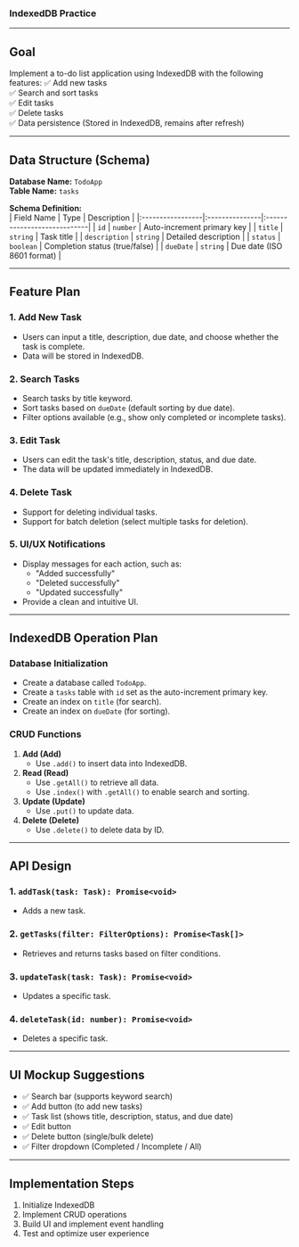 ### **IndexedDB Practice**

---

## **Goal**
Implement a to-do list application using IndexedDB with the following features:
✅ Add new tasks  
✅ Search and sort tasks  
✅ Edit tasks  
✅ Delete tasks  
✅ Data persistence (Stored in IndexedDB, remains after refresh)  

---

## **Data Structure (Schema)**
**Database Name:** `TodoApp`  
**Table Name:** `tasks`  

**Schema Definition:**  
| Field Name       | Type           | Description                 |
|:-----------------|:---------------|:----------------------------|
| `id`              | `number`       | Auto-increment primary key  |
| `title`           | `string`       | Task title                   |
| `description`     | `string`       | Detailed description         |
| `status`          | `boolean`      | Completion status (true/false) |
| `dueDate`         | `string`       | Due date (ISO 8601 format)   |

---

## **Feature Plan**
### 1. **Add New Task**
- Users can input a title, description, due date, and choose whether the task is complete.
- Data will be stored in IndexedDB.

### 2. **Search Tasks**
- Search tasks by title keyword.
- Sort tasks based on `dueDate` (default sorting by due date).
- Filter options available (e.g., show only completed or incomplete tasks).

### 3. **Edit Task**
- Users can edit the task's title, description, status, and due date.
- The data will be updated immediately in IndexedDB.

### 4. **Delete Task**
- Support for deleting individual tasks.
- Support for batch deletion (select multiple tasks for deletion).

### 5. **UI/UX Notifications**
- Display messages for each action, such as:
  - "Added successfully"
  - "Deleted successfully"
  - "Updated successfully"
- Provide a clean and intuitive UI.

---

## **IndexedDB Operation Plan**
### **Database Initialization**
- Create a database called `TodoApp`.
- Create a `tasks` table with `id` set as the auto-increment primary key.
- Create an index on `title` (for search).
- Create an index on `dueDate` (for sorting).

### **CRUD Functions**
1. **Add (Add)**
   - Use `.add()` to insert data into IndexedDB.
2. **Read (Read)**
   - Use `.getAll()` to retrieve all data.
   - Use `.index()` with `.getAll()` to enable search and sorting.
3. **Update (Update)**
   - Use `.put()` to update data.
4. **Delete (Delete)**
   - Use `.delete()` to delete data by ID.

---

## **API Design**
### 1. `addTask(task: Task): Promise<void>`
- Adds a new task.

### 2. `getTasks(filter: FilterOptions): Promise<Task[]>`
- Retrieves and returns tasks based on filter conditions.

### 3. `updateTask(task: Task): Promise<void>`
- Updates a specific task.

### 4. `deleteTask(id: number): Promise<void>`
- Deletes a specific task.

---

## **UI Mockup Suggestions**
- ✅ Search bar (supports keyword search)  
- ✅ Add button (to add new tasks)  
- ✅ Task list (shows title, description, status, and due date)  
- ✅ Edit button  
- ✅ Delete button (single/bulk delete)  
- ✅ Filter dropdown (Completed / Incomplete / All)  

---

## **Implementation Steps**
1. Initialize IndexedDB
2. Implement CRUD operations
3. Build UI and implement event handling
4. Test and optimize user experience

